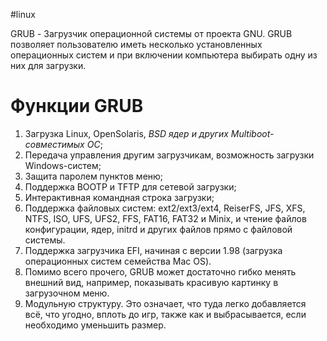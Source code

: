 #linux 

GRUB - Загрузчик операционной системы от проекта GNU. GRUB позволяет пользователю иметь несколько установленных операционных систем и при включении компьютера выбирать одну из них для загрузки.

# Функции GRUB

1. Загрузка Linux, OpenSolaris, *BSD ядер и других Multiboot-совместимых ОС*;
2. Передача управления другим загрузчикам, возможность загрузки Windows-систем;
3. Защита паролем пунктов меню;
4. Поддержка BOOTP и TFTP для сетевой загрузки;
5. Интерактивная командная строка загрузки;
6. Поддержка файловых систем: ext2/ext3/ext4, ReiserFS, JFS, XFS, NTFS, ISO, UFS, UFS2, FFS, FAT16, FAT32 и Minix, и чтение файлов конфигурации, ядер, initrd и других файлов прямо с файловой системы.
7. Поддержка загрузчика EFI, начиная с версии 1.98 (загрузка операционных систем семейства Mac OS).
8. Помимо всего прочего, GRUB может достаточно гибко менять внешний вид, например, показывать красивую картинку в загрузочном меню.
9. Модульную структуру. Это означает, что туда легко добавляется всё, что угодно, вплоть до игр, также как и выбрасывается, если необходимо уменьшить размер.